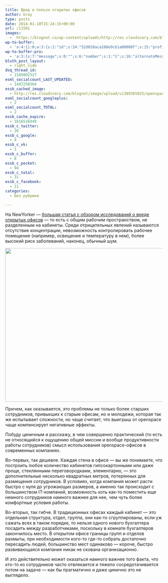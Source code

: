 ```yaml
---
title: Вред и польза открытых офисов
author: Gray
type: posts
date: 2014-01-10T15:24:15+00:00
url: /11581
images:
  -  https://blognot.co/wp-content/uploads/http://res.cloudinary.com/blognot/image/upload/v1389365825/openspace_s5p10b.jpg
wp-to-buffer:
  - 'a:4:{i:0;a:3:{s:2:"id";s:24:"52d010aca288e9cb1a00008f";s:15:"profile_service";s:8:"facebook";s:10:"created_at";i:1389367468;}i:1;a:3:{s:2:"id";s:24:"52d010aca288e9cb1a000090";s:15:"profile_service";s:7:"twitter";s:10:"created_at";i:1389367468;}i:2;a:3:{s:2:"id";s:24:"52d010aca288e9cb1a000091";s:15:"profile_service";s:8:"linkedin";s:10:"created_at";i:1389367468;}i:3;a:3:{s:2:"id";s:24:"52d010ada288e9cb1a000092";s:15:"profile_service";s:8:"facebook";s:10:"created_at";i:1389367469;}}'
wp-to-buffer-pro:
  - 'a:3:{s:7:"message";s:0:"";s:6:"number";s:1:"1";s:16:"alternateMessage";s:0:"";}'
bluth_post_layout:
  - right_side
dsq_thread_id:
  - 2105002327
esml_socialcount_LAST_UPDATED:
  - 1497258364
essb_cached_image:
  - http://res.cloudinary.com/blognot/image/upload/v1389365825/openspace_s5p10b.jpg
esml_socialcount_googleplus:
  - 2
esml_socialcount_TOTAL:
  - 2
essb_cache_expire:
  - 1616516949
essb_c_twitter:
  - 20
essb_c_google:
  - 4
essb_c_vk:
  - 1
essb_c_buffer:
  - 8
essb_c_pocket:
  - 94
essb_c_total:
  - 31
essb_c_facebook:
  - 11
categories:
  - Без рубрики

---
```








На NewYorker — <a href="http://www.newyorker.com/online/blogs/currency/2014/01/the-open-office-trap.html" target="_blank">большая статья с обзором исследований о вреде открытых офисов</a> — то есть с общим рабочим пространством, не разделенным на кабинеты. Среди отрицательных явлений называются отсутствие концентрации, невозможность контролировать рабочее помещение (например, освещение и температуру в нем), более высокий риск заболеваний, наконец, обычный шум.

<img data-attachment-id="11582" data-permalink="https://blognot.co/11581/openspace_s5p10b" data-orig-file="https://i0.wp.com/blognot.co/wp-content/uploads/http://res.cloudinary.com/blognot/image/upload/v1389365825/openspace_s5p10b.jpg?fit=800%2C532&ssl=1" data-orig-size="800,532" data-comments-opened="1" data-image-meta="{&quot;aperture&quot;:&quot;0&quot;,&quot;credit&quot;:&quot;&quot;,&quot;camera&quot;:&quot;&quot;,&quot;caption&quot;:&quot;&quot;,&quot;created_timestamp&quot;:&quot;0&quot;,&quot;copyright&quot;:&quot;&quot;,&quot;focal_length&quot;:&quot;0&quot;,&quot;iso&quot;:&quot;0&quot;,&quot;shutter_speed&quot;:&quot;0&quot;,&quot;title&quot;:&quot;openspace_s5p10b&quot;}" data-image-title="openspace_s5p10b" data-image-description="" data-medium-file="https://i0.wp.com/blognot.co/wp-content/uploads/http://res.cloudinary.com/blognot/image/upload/v1389365825/openspace_s5p10b.jpg?fit=300%2C200&ssl=1" data-large-file="https://i0.wp.com/blognot.co/wp-content/uploads/http://res.cloudinary.com/blognot/image/upload/v1389365825/openspace_s5p10b.jpg?fit=740%2C492&ssl=1" class="aligncenter wp-image-11582" alt="" src="https://i0.wp.com/res.cloudinary.com/blognot/image/upload/v1389365825/openspace_s5p10b.jpg?resize=740%2C492&#038;ssl=1" width="740" height="492" data-recalc-dims="1" /> 

Причем, как оказывается, это проблемы не только более старших сотрудников, привыкших к старым офисам, но и молодежи, которая так же испытывает сложности, но чаще считает, что выигрыш от openspace чаще компенсирует негативные эффекты.

Побуду циничным и расскажу, в чем совершенно практический (то есть не относящийся к ощущению общей миссии и вообще продуктивности работы сотрудников) смысл использования openspace-офисов в современных компаниях.

Во-первых, так дешевле. Каждая стена в офисе — вы же понимаете, что построить любое количество кабинетов гипсокартонными или даже проще, стеклянными переговородками, элементарно, — это дополнительные несколько квадратных метров, потерянных для размещения сотрудников. В условиях, когда компания может расти быстро с нуля до угрожающих размеров, а именно так происходит с большинством IT-компаний, возможность хоть как-то поместить еще немного сотрудников намного важнее для нее, чем чуть более комфортные условия работы.

Во-вторых, так гибче. В традиционных офисах каждый кабинет — это отдельная структура, отдел, группа, они как-то сгруппированы, если уж сажать всех в таком порядке, то нельзя одного нового бухгалтера посадить между разработчиками, поскольку в комнате бухгалтеров закончилось место. В открытом офисе границы групп и отделов размыты, при необходимости кого-то где-то собрать достаточно пересадить людей, большинство мест одинаково — короче, быстро развивающаяся компания никак не скована организационно.

И это действительно может оказаться намного важнее того факта, что кто-то из сотрудников часто отвлекается и тяжело сосредотачивается потом на задаче — как бы прагматично и даже цинично это не выглядело.